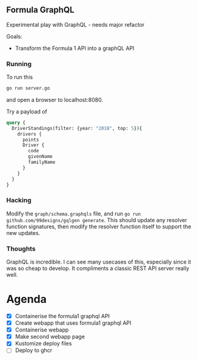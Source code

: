 ## Formula GraphQL

Experimental play with GraphQL - needs major refactor

Goals:
- Transform the Formula 1 API into a graphQL API

### Running

To run this

```sh
go run server.go
```

and open a browser to localhost:8080.

Try a payload of 

```graphql
query {
  DriverStandings(filter: {year: "2018", top: 5}){
    drivers {
      points
      Driver {
        code
        givenName
        familyName
      }
    }
  }
}
```

### Hacking

Modify the `graph/schema.graphqls` file, and run `go run github.com/99designs/gqlgen generate`.
This should update any resolver function signatures, then modify the resolver function itself to support the new updates.

### Thoughts

GraphQL is incredible.
I can see many usecases of this, especially since it was so cheap to develop.
It compliments a classic REST API server really well.

# Agenda

- [x] Containerise the formula1 graphql API
- [x] Create webapp that uses formula1 graphql API
- [x] Containerise webapp
- [x] Make second webapp page
- [x] Kustomize deploy files
- [ ] Deploy to ghcr